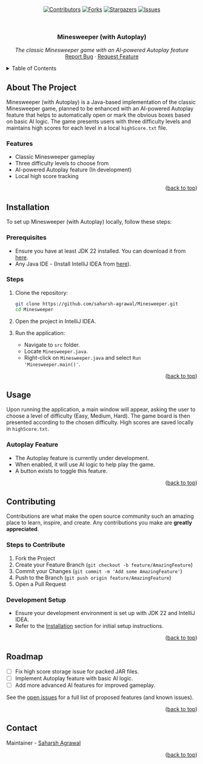 <div id="top"></div>
<div align="center">

[![Contributors][contributors-shield]][contributors-url]
[![Forks][forks-shield]][forks-url]
[![Stargazers][stars-shield]][stars-url]
[![Issues][issues-shield]][issues-url]

</div>

<!-- PROJECT LOGO -->
<br />
<div align="center">
  <a href="https://github.com/saharsh-agrawal/Minesweeper">
    <!--<img src="https://raw.githubusercontent.com/saharsh-agrawal/Minesweeper/main/logo.png" alt="Logo" width="140">-->
  </a>

<h3 align="center">Minesweeper (with Autoplay)</h3>

  <p align="center">
    <i>The classic Minesweeper game with an AI-powered Autoplay feature</i>
    <br />
    <!--<a href="#getting-started"><strong>Explore the docs »</strong></a>
    <br />-->
    <a href="https://github.com/saharsh-agrawal/Minesweeper/issues">Report Bug</a>
    ·
    <a href="https://github.com/saharsh-agrawal/Minesweeper/issues">Request Feature</a>
  </p>
</div>

<!-- TABLE OF CONTENTS -->
<details>
  <summary>Table of Contents</summary>
  <ol>
    <li><a href="#about-the-project">About The Project</a></li>
    <li><a href="#installation">Installation</a></li>
    <li><a href="#usage">Usage</a></li>
    <li><a href="#contributing">Contributing</a></li>
    <li><a href="#roadmap">Roadmap</a></li>
    <li><a href="#contact">Contact</a></li>
  </ol>
</details>

<!-- ABOUT THE PROJECT -->
## About The Project

Minesweeper (with Autoplay) is a Java-based implementation of the classic Minesweeper game, planned to be enhanced with an AI-powered Autoplay feature that helps to automatically open or mark the obvious boxes based on basic AI logic. The game presents users with three difficulty levels and maintains high scores for each level in a local `highScore.txt` file.

### Features
- Classic Minesweeper gameplay
- Three difficulty levels to choose from
- AI-powered Autoplay feature (In development)
- Local high score tracking

<p align="right">(<a href="#top">back to top</a>)</p>

<!-- INSTALLATION -->
## Installation

To set up Minesweeper (with Autoplay) locally, follow these steps:

### Prerequisites
- Ensure you have at least JDK 22 installed. You can download it from [here](https://www.oracle.com/java/technologies/javase/jdk22-archive-downloads.html).
- Any Java IDE - (Install IntelliJ IDEA from [here](https://www.jetbrains.com/idea/)).

### Steps
1. Clone the repository:
   ```sh
   git clone https://github.com/saharsh-agrawal/Minesweeper.git
   cd Minesweeper
2. Open the project in IntelliJ IDEA.

3. Run the application:
    - Navigate to `src` folder.
    - Locate `Minesweeper.java`.
    - Right-click on `Minesweeper.java` and select `Run 'Minesweeper.main()'`.

<p align="right">(<a href="#top">back to top</a>)</p>

<!-- USAGE -->
## Usage

Upon running the application, a main window will appear, asking the user to choose a level of difficulty (Easy, Medium, Hard). The game board is then presented according to the chosen difficulty. High scores are saved locally in `highScore.txt`.

### Autoplay Feature
- The Autoplay feature is currently under development.
- When enabled, it will use AI logic to help play the game.
- A button exists to toggle this feature.

<p align="right">(<a href="#top">back to top</a>)</p>

<!-- CONTRIBUTING -->
## Contributing

Contributions are what make the open source community such an amazing place to learn, inspire, and create. Any contributions you make are **greatly appreciated**.

### Steps to Contribute
1. Fork the Project
2. Create your Feature Branch (`git checkout -b feature/AmazingFeature`)
3. Commit your Changes (`git commit -m 'Add some AmazingFeature'`)
4. Push to the Branch (`git push origin feature/AmazingFeature`)
5. Open a Pull Request

### Development Setup
- Ensure your development environment is set up with JDK 22 and IntelliJ IDEA.
- Refer to the [Installation](#installation) section for initial setup instructions.

<p align="right">(<a href="#top">back to top</a>)</p>

<!-- ROADMAP -->
## Roadmap

- [ ] Fix high score storage issue for packed JAR files.
- [ ] Implement Autoplay feature with basic AI logic.
- [ ] Add more advanced AI features for improved gameplay.

See the [open issues](https://github.com/saharsh-agrawal/Minesweeper/issues) for a full list of proposed features (and known issues).

<p align="right">(<a href="#top">back to top</a>)</p>

<!-- CONTACT -->
## Contact

Maintainer - [Saharsh Agrawal](https://github.com/saharsh-agrawal)

<p align="right">(<a href="#top">back to top</a>)</p>

[contributors-shield]: https://img.shields.io/github/contributors/saharsh-agrawal/Minesweeper.svg?style=for-the-badge
[contributors-url]: https://github.com/saharsh-agrawal/Minesweeper/graphs/contributors
[forks-shield]: https://img.shields.io/github/forks/saharsh-agrawal/Minesweeper.svg?style=for-the-badge
[forks-url]: https://github.com/saharsh-agrawal/Minesweeper/network/members
[stars-shield]: https://img.shields.io/github/stars/saharsh-agrawal/Minesweeper.svg?style=for-the-badge
[stars-url]: https://github.com/saharsh-agrawal/Minesweeper/stargazers
[issues-shield]: https://img.shields.io/github/issues/saharsh-agrawal/Minesweeper.svg?style=for-the-badge
[issues-url]: https://github.com/saharsh-agrawal/Minesweeper/issues
